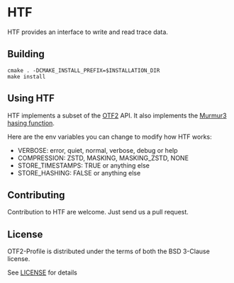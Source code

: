 # HTF

HTF provides an interface to write and read trace data.

## Building

```
cmake . -DCMAKE_INSTALL_PREFIX=$INSTALLATION_DIR
make install
```

## Using HTF

HTF implements a subset of the [OTF2](https://www.vi-hps.org/projects/score-p) API.
It also implements the [Murmur3 hasing function](https://github.com/PeterScott/murmur3).

Here are the env variables you can change to modify how HTF works:

- VERBOSE: error, quiet, normal, verbose, debug or help
- COMPRESSION: ZSTD, MASKING, MASKING_ZSTD, NONE
- STORE_TIMESTAMPS: TRUE or anything else
- STORE_HASHING: FALSE or anything else


## Contributing

Contribution to HTF are welcome. Just send us a pull request.

## License
OTF2-Profile is distributed under the terms of both the BSD 3-Clause license.

See [LICENSE](LICENSE) for details

